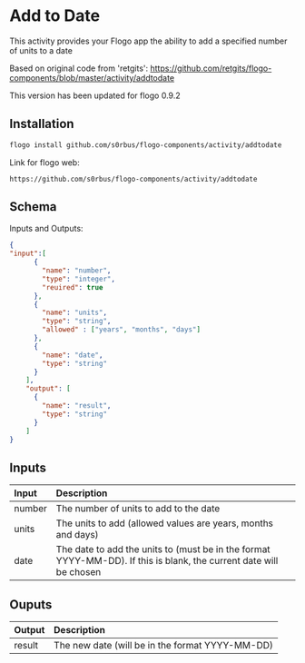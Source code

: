 # Add to Date
This activity provides your Flogo app the ability to add a specified number of units to a date

Based on original code from 'retgits':
https://github.com/retgits/flogo-components/blob/master/activity/addtodate

This version has been updated for flogo 0.9.2


## Installation

```bash
flogo install github.com/s0rbus/flogo-components/activity/addtodate
```
Link for flogo web:
```
https://github.com/s0rbus/flogo-components/activity/addtodate
```

## Schema
Inputs and Outputs:

```json
{
"input":[
      {
        "name": "number",
        "type": "integer",
        "reuired": true
      },
      {
        "name": "units",
        "type": "string",
        "allowed" : ["years", "months", "days"]
      },
      {
        "name": "date",
        "type": "string"
      }
    ],
    "output": [
      {
        "name": "result",
        "type": "string"
      }
    ]
}
```
## Inputs
| Input   | Description    |
|:----------|:---------------|
| number | The number of units to add to the date |
| units  | The units to add (allowed values are years, months and days) |
| date   | The date to add the units to (must be in the format YYYY-MM-DD). If this is blank, the current date will be chosen |

## Ouputs
| Output   | Description    |
|:----------|:---------------|
| result    | The new date (will be in the format YYYY-MM-DD) |
